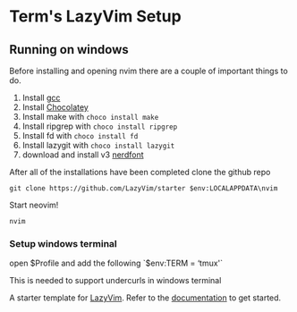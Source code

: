 # Term's LazyVim Setup

## Running on windows

Before installing and opening nvim there are a couple of important things to do.

1. Install [gcc](https://www.freecodecamp.org/news/how-to-install-c-and-cpp-compiler-on-windows/)
2. Install [Chocolatey](https://chocolatey.org/install)
3. Install make with `choco install make`
4. Install ripgrep with `choco install ripgrep`
5. Install fd with `choco install fd`
6. Install lazygit with `choco install lazygit`
7. download and install v3 [nerdfont](https://www.nerdfonts.com/font-downloads)

After all of the installations have been completed clone the github repo

`git clone https://github.com/LazyVim/starter $env:LOCALAPPDATA\nvim`

Start neovim!

`nvim`

### Setup windows terminal

open $Profile and add the following `$env:TERM = ‘tmux'`

This is needed to support undercurls in windows terminal

A starter template for [LazyVim](https://github.com/LazyVim/LazyVim).
Refer to the [documentation](https://lazyvim.github.io/installation) to get started.
